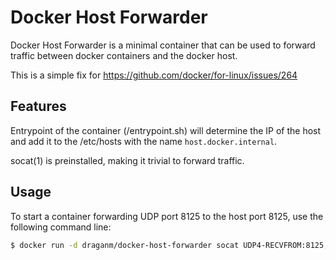 # Docker Host Forwarder
Docker Host Forwarder is a minimal container that can be used to forward traffic between docker containers and the docker host.

This is a simple fix for https://github.com/docker/for-linux/issues/264


## Features

Entrypoint of the container (/entrypoint.sh) will determine the IP of the host and add it to the /etc/hosts with the name `host.docker.internal`.

socat(1) is preinstalled, making it trivial to forward traffic.

## Usage

To start a container forwarding UDP port 8125 to the host port 8125, use the following command line:

```sh
$ docker run -d draganm/docker-host-forwarder socat UDP4-RECVFROM:8125,fork UDP4-SENDTO:host.docker.internal:8125
```




